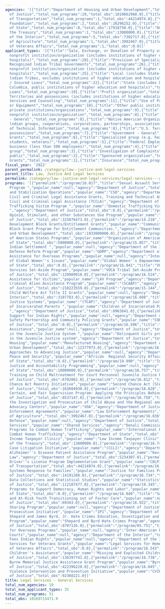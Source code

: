 ```yaml
---
agencies: '[{"title":"Department of Housing and Urban Development","total_num_programs":2,"total_obs":1945377973.0},{"title":"Department
  of Justice","total_num_programs":29,"total_obs":1810662968.0},{"title":"Department
  of Transportation","total_num_programs":1,"total_obs":44214974.0},{"title":"Inter-American
  Foundation","total_num_programs":2,"total_obs":26296252.0},{"title":"Department
  of State","total_num_programs":8,"total_obs":17918750.0},{"title":"Department of
  the Treasury","total_num_programs":1,"total_obs":13000000.0},{"title":"Department
  of the Interior","total_num_programs":5,"total_obs":7302717.0},{"title":"Department
  of Agriculture","total_num_programs":1,"total_obs":3992467.0},{"title":"Denali Commission","total_num_programs":1,"total_obs":0.0},{"title":"Department
  of Veterans Affairs","total_num_programs":1,"total_obs":0.0}]'
applicant_types: '[{"title":"Sale, Exchange, or Donation of Property or Goods","total_num_programs":28},{"title":"Public
  nonprofit institution/organization (includes institutions of higher education and
  hospitals)","total_num_programs":28},{"title":"Provision of Specialized Services","total_num_programs":26},{"title":"Federally
  Recognized lndian Tribal Governments","total_num_programs":26},{"title":"Private
  nonprofit institution/organization (includes institutions of higher education and
  hospitals)","total_num_programs":25},{"title":"Local (includes State-designated
  lndian Tribes, excludes institutions of higher education and hospitals","total_num_programs":22},{"title":"Guaranteed
  / Insured Loans","total_num_programs":22},{"title":"State (includes District of
  Columbia, public institutions of higher education and hospitals)","total_num_programs":19},{"title":"Direct
  Loans","total_num_programs":19},{"title":"Profit organization","total_num_programs":12},{"title":"U.S.
  Territories and possessions (includes institutions of higher education and hospitals)","total_num_programs":11},{"title":"State","total_num_programs":11},{"title":"Advisory
  Services and Counseling","total_num_programs":11},{"title":"Use of Property, Facilities,
  or Equipment","total_num_programs":10},{"title":"Other public institution/organization","total_num_programs":10},{"title":"Other
  private institutions/organizations","total_num_programs":9},{"title":"Quasi-public
  nonprofit institution/organization","total_num_programs":8},{"title":"Non-Government
  - General","total_num_programs":8},{"title":"Native American Organizations (includes
  lndian groups, cooperatives, corporations, partnerships, associations)","total_num_programs":8},{"title":"Dissemination
  of Technical Information","total_num_programs":8},{"title":"U.S. Territories and
  possessions","total_num_programs":7},{"title":"Government - General","total_num_programs":6},{"title":"Formula
  Grants","total_num_programs":6},{"title":"Specialized group (e.g. health professionals,
  students, veterans)","total_num_programs":5},{"title":"Federal Employment","total_num_programs":5},{"title":"Small
  business (less than 500 employees)","total_num_programs":4},{"title":"Training","total_num_programs":3},{"title":"Minority
  group","total_num_programs":3},{"title":"Investigation of Complaints","total_num_programs":3},{"title":"Individual/Family","total_num_programs":3},{"title":"Anyone/general
  public","total_num_programs":2},{"title":"Sponsored organization","total_num_programs":1},{"title":"Project
  Grants","total_num_programs":1},{"title":"Insurance","total_num_programs":1},{"title":"Federal","total_num_programs":1}]'
fiscal_year: '2022'
parent_permalink: /category/law--justice-and-legal-services
parent_title: Law, Justice And Legal Services
permalink: /category/law--justice-and-legal-services/legal-services---general-services
programs: '[{"permalink":"/program/16.017","title":"Sexual Assault Services Formula
  Program ","popular_name":null,"agency":"Department of Justice","total_obs":35722823.0},{"permalink":"/program/19.121","title":"Conflict
  and Stabilization Operations","popular_name":"CSO","agency":"Department of State","total_obs":2468750.0},{"permalink":"/program/16.815","title":"Tribal
  Civil and Criminal Legal Assistance Grants, Training and Technical Assistance","popular_name":"Tribal
  Civil and Criminal Legal Assistance (TCCLA)","agency":"Department of Justice","total_obs":0.0},{"permalink":"/program/16.834","title":"Domestic
  Trafficking Victim Program ","popular_name":"Domestic Trafficking Victim Program
  ","agency":"Department of Justice","total_obs":0.0},{"permalink":"/program/16.838","title":"Comprehensive
  Opioid, Stimulant, and other Substances Use Program","popular_name":"COSSUP","agency":"Department
  of Justice","total_obs":325876473.0},{"permalink":"/program/14.218","title":"Community
  Development Block Grants/Entitlement Grants","popular_name":"Community Development
  Block Grant Program for Entitlement Communities.","agency":"Department of Housing
  and Urban Development","total_obs":1933000000.0},{"permalink":"/program/19.948","title":"Organization
  of American States Programs","popular_name":"Organization of American States Programs","agency":"Department
  of State","total_obs":5000000.0},{"permalink":"/program/15.057","title":"Navajo-Hopi
  Indian Settlement ","popular_name":null,"agency":"Department of the Interior","total_obs":0.0},{"permalink":"/program/19.888","title":"Global
  Defense Reform Program","popular_name":"GDRP","agency":"Department of State","total_obs":450000.0},{"permalink":"/program/85.750","title":"IAF
  Assistance for Overseas Programs","popular_name":null,"agency":"Inter-American Foundation","total_obs":0.0},{"permalink":"/program/19.801","title":"Office
  of Global Women''s Issues","popular_name":"Global Women''s Empowerment Programs","agency":"Department
  of State","total_obs":0.0},{"permalink":"/program/16.841","title":"VOCA Tribal Victim
  Services Set-Aside Program","popular_name":"VOCA Tribal Set-Aside Program","agency":"Department
  of Justice","total_obs":129989910.0},{"permalink":"/program/16.524","title":"Legal
  Assistance for Victims","popular_name":"LAV Program","agency":"Department of Justice","total_obs":35659296.0},{"permalink":"/program/16.606","title":"State
  Criminal Alien Assistance Program","popular_name":"(SCAAP)","agency":"Department
  of Justice","total_obs":210223559.0},{"permalink":"/program/15.144","title":"Indian
  Child Welfare Act Title II Grants","popular_name":null,"agency":"Department of the
  Interior","total_obs":3187783.0},{"permalink":"/program/16.608","title":"Tribal
  Justice Systems","popular_name":"(TCAP)","agency":"Department of Justice","total_obs":0.0},{"permalink":"/program/16.831","title":"Children
  of Incarcerated Parents ","popular_name":"Children of Incarcerated Parents Demonstration
  ","agency":"Department of Justice","total_obs":8963641.0},{"permalink":"/program/15.052","title":"Litigation
  Support for Indian Rights","popular_name":null,"agency":"Department of the Interior","total_obs":0.0},{"permalink":"/program/16.710","title":"Public
  Safety Partnership and Community Policing Grants","popular_name":"COPS Office","agency":"Department
  of Justice","total_obs":0.0},{"permalink":"/program/16.596","title":"Trible Justice
  Assistance","popular_name":null,"agency":"Department of Justice","total_obs":0.0},{"permalink":"/program/16.830","title":"Girls
  in the Juvenile Justice System ","popular_name":"Delinquent Girls program, Girls
  in the Juvenile Justice system","agency":"Department of Justice","total_obs":6619856.0},{"permalink":"/program/14.171","title":"Manufactured
  Housing","popular_name":"Manufactured Housing","agency":"Department of Housing and
  Urban Development","total_obs":12377973.0},{"permalink":"/program/16.047","title":"Community-Based
  Approaches to Advancing Justice","popular_name":null,"agency":"Department of Justice","total_obs":3973593.0},{"permalink":"/program/19.979","title":"Regional
  Peace and Security","popular_name":"African  Regional Security Affairs","agency":"Department
  of State","total_obs":0.0},{"permalink":"/program/19.990","title":"International
  Justice and Accountability Programming","popular_name":null,"agency":"Department
  of State","total_obs":10000000.0},{"permalink":"/program/16.757","title":"Judicial
  Training on Child Maltreatment for Court Personnel Juvenile Justice Programs","popular_name":null,"agency":"Department
  of Justice","total_obs":6702062.0},{"permalink":"/program/16.812","title":"Second
  Chance Act Reentry Initiative","popular_name":"Second Chance Act (SCA)","agency":"Department
  of Justice","total_obs":163684930.0},{"permalink":"/program/16.828","title":"Swift,
  Certain, and Fair Supervision Program: Applying the Principles Behind Project HOPE","popular_name":"SCF","agency":"Department
  of Justice","total_obs":8537147.0},{"permalink":"/program/16.758","title":"Improving
  the Investigation and Prosecution of Child Abuse and the Regional and Local Children''s
  Advocacy Centers","popular_name":"VOA","agency":"Department of Justice","total_obs":54952358.0},{"permalink":"/program/10.704","title":"Law
  Enforcement Agreements","popular_name":"Law Enforcement Agreements","agency":"Department
  of Agriculture","total_obs":3992467.0},{"permalink":"/program/16.836","title":"Indigent
  Defense","popular_name":null,"agency":"Department of Justice","total_obs":4444231.0},{"permalink":"/program/90.199","title":"Shared
  Services","popular_name":"Shared Services","agency":"Denali Commission","total_obs":0.0},{"permalink":"/program/19.019","title":"International
  Programs to Combat Human Trafficking","popular_name":"International Programs to
  Combat Human Trafficking","agency":"Department of State","total_obs":0.0},{"permalink":"/program/21.008","title":"Low
  Income Taxpayer Clinics","popular_name":"Low Income Taxpayer Clinic","agency":"Department
  of the Treasury","total_obs":13000000.0},{"permalink":"/program/16.746","title":"Capital
  Case Litigation Initiative","popular_name":"(CCLI)","agency":"Department of Justice","total_obs":16985522.0},{"permalink":"/program/16.015","title":"Missing
  Alzheimer''s Disease Patient Assistance Program","popular_name":"Kevin and Avonte''s
  Law","agency":"Department of Justice","total_obs":5234307.0},{"permalink":"/program/20.232","title":"Commercial
  Driver''s License Program Implementation Grant","popular_name":"CDLPI","agency":"Department
  of Transportation","total_obs":44214974.0},{"permalink":"/program/16.021","title":"Justice
  Systems Response to Families","popular_name":"Justice for Families Program","agency":"Department
  of Justice","total_obs":14191208.0},{"permalink":"/program/16.734","title":"Special
  Data Collections and Statistical Studies","popular_name":"Statistics","agency":"Department
  of Justice","total_obs":112187477.0},{"permalink":"/program/19.345","title":"International
  Programs to Support Democracy, Human Rights and Labor","popular_name":null,"agency":"Department
  of State","total_obs":0.0},{"permalink":"/program/16.049","title":"Supporting Vulnerable
  and At-Risk Youth Transitioning out of Foster Care","popular_name":null,"agency":"Department
  of Justice","total_obs":69343.0},{"permalink":"/program/16.922","title":"Equitable
  Sharing Program","popular_name":null,"agency":"Department of Justice","total_obs":0.0},{"permalink":"/program/16.825","title":"Smart
  Prosecution Initiative","popular_name":"IPI","agency":"Department of Justice","total_obs":6775924.0},{"permalink":"/program/16.040","title":"Matthew
  Shepard and James Byrd, Jr. Hate Crimes Education, Investigation and Prosecution
  Program","popular_name":"Shepard and Byrd Hate Crimes Program","agency":"Department
  of Justice","total_obs":8707126.0},{"permalink":"/program/85.751","title":"IAF Assistance
  for Overseas Programs","popular_name":null,"agency":"Inter-American Foundation","total_obs":26296252.0},{"permalink":"/program/15.029","title":"Tribal
  Courts","popular_name":null,"agency":"Department of the Interior","total_obs":4114934.0},{"permalink":"/program/15.053","title":"Attorney
  Fees Indian Rights","popular_name":null,"agency":"Department of the Interior","total_obs":0.0},{"permalink":"/program/64.056","title":"Legal
  Services for Veterans Grants","popular_name":"Legal Services for Homeless Veterans","agency":"Department
  of Veterans Affairs","total_obs":0.0},{"permalink":"/program/16.543","title":"Missing
  Children''s Assistance","popular_name":"Missing and Exploited Children (MEC) Program","agency":"Department
  of Justice","total_obs":136397741.0},{"permalink":"/program/16.738","title":"Edward
  Byrne Memorial Justice Assistance Grant Program","popular_name":"Byrne JAG Program","agency":"Department
  of Justice","total_obs":422396220.0},{"permalink":"/program/16.045","title":"Community-Based
  Violence Intervention and Prevention Initiative","popular_name":"CVIPI","agency":"Department
  of Justice","total_obs":92368221.0}]'
title: Legal Services - General Services
total_num_agencies: 10
total_num_applicant_types: 35
total_num_programs: 51
total_obs: 18169715471.0
---
```

